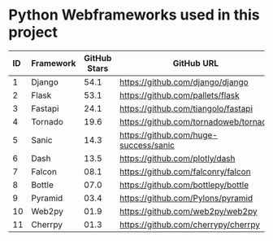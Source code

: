 # Python Webframeworks used in this project

| ID | Framework | GitHub Stars | GitHub URL                            |
|:---|-----------|--------------|---------------------------------------|
| 1  | Django    | 54.1         | https://github.com/django/django      |
| 2  | Flask     | 53.1         | https://github.com/pallets/flask      |
| 3  | Fastapi   | 24.1         | https://github.com/tiangolo/fastapi   |
| 4  | Tornado   | 19.6         | https://github.com/tornadoweb/tornado |
| 5  | Sanic     | 14.3         | https://github.com/huge-success/sanic |
| 6  | Dash      | 13.5         | https://github.com/plotly/dash        |
| 7  | Falcon    | 08.1         | https://github.com/falconry/falcon    |
| 8  | Bottle    | 07.0         | https://github.com/bottlepy/bottle    |
| 9  | Pyramid   | 03.4         | https://github.com/Pylons/pyramid     |
| 10 | Web2py    | 01.9         | https://github.com/web2py/web2py      |
| 11 | Cherrpy   | 01.3         | https://github.com/cherrypy/cherrpy   |
